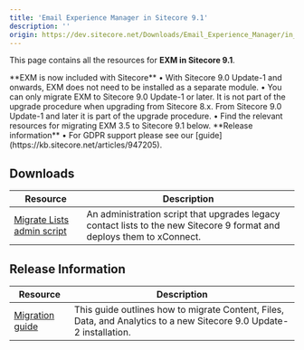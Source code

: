 ```yaml
---
title: 'Email Experience Manager in Sitecore 9.1'
description: ''
origin: https://dev.sitecore.net/Downloads/Email_Experience_Manager/in_Sitecore_91/Email_Experience_Manager_in_Sitecore_91.aspx
---
```


This page contains all the resources for **EXM in Sitecore 9.1**.

  <Alert variant='warning' mb={4}>
    <AlertIcon />
    **EXM is now included with Sitecore**  
• With Sitecore 9.0 Update-1 and onwards, EXM does not need to be installed as a separate module.  
• You can only migrate EXM to Sitecore 9.0 Update-1 or later. It is not part of the upgrade procedure when upgrading from Sitecore 8.x. From Sitecore 9.0 Update-1 and later it is part of the upgrade procedure.  
• Find the relevant resources for migrating EXM 3.5 to Sitecore 9.1 below.  
**Release information**  
• For GDPR support please see our [guide](https://kb.sitecore.net/articles/947205).
  </Alert>


## Downloads

| Resource                                                                                                                                                                                        | Description                                                                                                            |
| ----------------------------------------------------------------------------------------------------------------------------------------------------------------------------------------------- | ---------------------------------------------------------------------------------------------------------------------- |
| [Migrate Lists admin script](https://scdp.blob.core.windows.net/downloads/Email%20Experience%20Manager/90/Email%20Experience%20Manager%20in%20Sitecore%2090%20Update1/Secure/MigrateLists.aspx) | An administration script that upgrades legacy contact lists to the new Sitecore 9 format and deploys them to xConnect. |

## Release Information

| Resource                                                                                                                                                                                                         | Description                                                                                                         |
| ---------------------------------------------------------------------------------------------------------------------------------------------------------------------------------------------------------------- | ------------------------------------------------------------------------------------------------------------------- |
| [Migration guide](https://scdp.blob.core.windows.net/downloads/Email%20Experience%20Manager/90/Email%20Experience%20Manager%20in%20Sitecore%2090%20Update1/Secure/Sitecore%20EXM%20Data%20Migration%20Guide.pdf) | This guide outlines how to migrate Content, Files, Data, and Analytics to a new Sitecore 9.0 Update-2 installation. |
